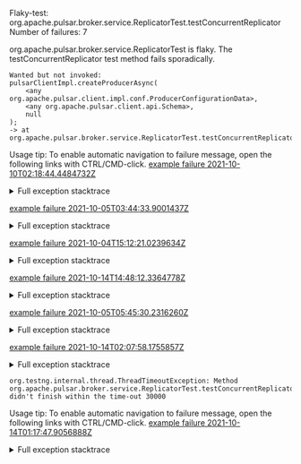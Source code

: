         
Flaky-test: org.apache.pulsar.broker.service.ReplicatorTest.testConcurrentReplicator
Number of failures: 7

org.apache.pulsar.broker.service.ReplicatorTest is flaky. The testConcurrentReplicator test method fails sporadically.

```
Wanted but not invoked:
pulsarClientImpl.createProducerAsync(
    <any org.apache.pulsar.client.impl.conf.ProducerConfigurationData>,
    <any org.apache.pulsar.client.api.Schema>,
    null
);
-> at org.apache.pulsar.broker.service.ReplicatorTest.testConcurrentReplicator(ReplicatorTest.java:291)
```

Usage tip: To enable automatic navigation to failure message, open the following links with CTRL/CMD-click.
[example failure 2021-10-10T02:18:44.4484732Z](https://github.com/apache/pulsar/runs/3849202717?check_suite_focus=true?check_suite_focus=true#step:9:282)


<details>
<summary>Full exception stacktrace</summary>
<code><pre>
Wanted but not invoked:
pulsarClientImpl.createProducerAsync(
    <any org.apache.pulsar.client.impl.conf.ProducerConfigurationData>,
    <any org.apache.pulsar.client.api.Schema>,
    null
);
-> at org.apache.pulsar.broker.service.ReplicatorTest.testConcurrentReplicator(ReplicatorTest.java:291)

However, there was exactly 1 interaction with this mock:
pulsarClientImpl.newProducer(
    org.apache.pulsar.client.impl.schema.AutoProduceBytesSchema@24d315fb
);
-> at org.apache.pulsar.broker.service.AbstractReplicator.<init>(AbstractReplicator.java:79)


	at org.apache.pulsar.broker.service.ReplicatorTest.testConcurrentReplicator(ReplicatorTest.java:291)
	at org.testng.internal.MethodInvocationHelper.invokeMethod(MethodInvocationHelper.java:132)
	at org.testng.internal.InvokeMethodRunnable.runOne(InvokeMethodRunnable.java:45)
	at org.testng.internal.InvokeMethodRunnable.call(InvokeMethodRunnable.java:73)
	at org.testng.internal.InvokeMethodRunnable.call(InvokeMethodRunnable.java:11)
	at java.base/java.util.concurrent.FutureTask.run(FutureTask.java:264)
	at java.base/java.util.concurrent.ThreadPoolExecutor.runWorker(ThreadPoolExecutor.java:1128)
	at java.base/java.util.concurrent.ThreadPoolExecutor$Worker.run(ThreadPoolExecutor.java:628)
	at java.base/java.lang.Thread.run(Thread.java:829)

</pre></code>
</details>

[example failure 2021-10-05T03:44:33.9001437Z](https://github.com/apache/pulsar/runs/3799039989?check_suite_focus=true?check_suite_focus=true#step:9:420)


<details>
<summary>Full exception stacktrace</summary>
<code><pre>
Wanted but not invoked:
pulsarClientImpl.createProducerAsync(
    <any org.apache.pulsar.client.impl.conf.ProducerConfigurationData>,
    <any org.apache.pulsar.client.api.Schema>,
    null
);
-> at org.apache.pulsar.broker.service.ReplicatorTest.testConcurrentReplicator(ReplicatorTest.java:291)

However, there was exactly 1 interaction with this mock:
pulsarClientImpl.newProducer(
    org.apache.pulsar.client.impl.schema.AutoProduceBytesSchema@397d7c16
);
-> at org.apache.pulsar.broker.service.AbstractReplicator.<init>(AbstractReplicator.java:79)


	at org.apache.pulsar.broker.service.ReplicatorTest.testConcurrentReplicator(ReplicatorTest.java:291)
	at org.testng.internal.MethodInvocationHelper.invokeMethod(MethodInvocationHelper.java:132)
	at org.testng.internal.InvokeMethodRunnable.runOne(InvokeMethodRunnable.java:45)
	at org.testng.internal.InvokeMethodRunnable.call(InvokeMethodRunnable.java:73)
	at org.testng.internal.InvokeMethodRunnable.call(InvokeMethodRunnable.java:11)
	at java.base/java.util.concurrent.FutureTask.run(FutureTask.java:264)
	at java.base/java.util.concurrent.ThreadPoolExecutor.runWorker(ThreadPoolExecutor.java:1128)
	at java.base/java.util.concurrent.ThreadPoolExecutor$Worker.run(ThreadPoolExecutor.java:628)
	at java.base/java.lang.Thread.run(Thread.java:829)

</pre></code>
</details>

[example failure 2021-10-04T15:12:21.0239634Z](https://github.com/apache/pulsar/runs/3792268877?check_suite_focus=true?check_suite_focus=true#step:9:7260)


<details>
<summary>Full exception stacktrace</summary>
<code><pre>
Wanted but not invoked:
pulsarClientImpl.createProducerAsync(
    <any org.apache.pulsar.client.impl.conf.ProducerConfigurationData>,
    <any org.apache.pulsar.client.api.Schema>,
    null
);
-> at org.apache.pulsar.broker.service.ReplicatorTest.testConcurrentReplicator(ReplicatorTest.java:291)

However, there was exactly 1 interaction with this mock:
pulsarClientImpl.newProducer(
    org.apache.pulsar.client.impl.schema.AutoProduceBytesSchema@599d271c
);
-> at org.apache.pulsar.broker.service.AbstractReplicator.<init>(AbstractReplicator.java:79)


	at org.apache.pulsar.broker.service.ReplicatorTest.testConcurrentReplicator(ReplicatorTest.java:291)
	at org.testng.internal.MethodInvocationHelper.invokeMethod(MethodInvocationHelper.java:132)
	at org.testng.internal.InvokeMethodRunnable.runOne(InvokeMethodRunnable.java:45)
	at org.testng.internal.InvokeMethodRunnable.call(InvokeMethodRunnable.java:73)
	at org.testng.internal.InvokeMethodRunnable.call(InvokeMethodRunnable.java:11)
	at java.base/java.util.concurrent.FutureTask.run(FutureTask.java:264)
	at java.base/java.util.concurrent.ThreadPoolExecutor.runWorker(ThreadPoolExecutor.java:1128)
	at java.base/java.util.concurrent.ThreadPoolExecutor$Worker.run(ThreadPoolExecutor.java:628)
	at java.base/java.lang.Thread.run(Thread.java:829)

</pre></code>
</details>

[example failure 2021-10-14T14:48:12.3364778Z](https://github.com/apache/pulsar/runs/3895861830?check_suite_focus=true?check_suite_focus=true#step:9:284)


<details>
<summary>Full exception stacktrace</summary>
<code><pre>
Wanted but not invoked:
pulsarClientImpl.createProducerAsync(
    <any org.apache.pulsar.client.impl.conf.ProducerConfigurationData>,
    <any org.apache.pulsar.client.api.Schema>,
    null
);
-> at org.apache.pulsar.broker.service.ReplicatorTest.testConcurrentReplicator(ReplicatorTest.java:291)

However, there was exactly 1 interaction with this mock:
pulsarClientImpl.newProducer(
    org.apache.pulsar.client.impl.schema.AutoProduceBytesSchema@323b7c90
);
-> at org.apache.pulsar.broker.service.AbstractReplicator.<init>(AbstractReplicator.java:79)


	at org.apache.pulsar.broker.service.ReplicatorTest.testConcurrentReplicator(ReplicatorTest.java:291)
	at org.testng.internal.MethodInvocationHelper.invokeMethod(MethodInvocationHelper.java:132)
	at org.testng.internal.InvokeMethodRunnable.runOne(InvokeMethodRunnable.java:45)
	at org.testng.internal.InvokeMethodRunnable.call(InvokeMethodRunnable.java:73)
	at org.testng.internal.InvokeMethodRunnable.call(InvokeMethodRunnable.java:11)
	at java.base/java.util.concurrent.FutureTask.run(FutureTask.java:264)
	at java.base/java.util.concurrent.ThreadPoolExecutor.runWorker(ThreadPoolExecutor.java:1128)
	at java.base/java.util.concurrent.ThreadPoolExecutor$Worker.run(ThreadPoolExecutor.java:628)
	at java.base/java.lang.Thread.run(Thread.java:829)

</pre></code>
</details>

[example failure 2021-10-05T05:45:30.2316260Z](https://github.com/apache/pulsar/runs/3799683536?check_suite_focus=true?check_suite_focus=true#step:9:412)


<details>
<summary>Full exception stacktrace</summary>
<code><pre>
Wanted but not invoked:
pulsarClientImpl.createProducerAsync(
    <any org.apache.pulsar.client.impl.conf.ProducerConfigurationData>,
    <any org.apache.pulsar.client.api.Schema>,
    null
);
-> at org.apache.pulsar.broker.service.ReplicatorTest.testConcurrentReplicator(ReplicatorTest.java:291)

However, there was exactly 1 interaction with this mock:
pulsarClientImpl.newProducer(
    org.apache.pulsar.client.impl.schema.AutoProduceBytesSchema@452101f7
);
-> at org.apache.pulsar.broker.service.AbstractReplicator.<init>(AbstractReplicator.java:79)


	at org.apache.pulsar.broker.service.ReplicatorTest.testConcurrentReplicator(ReplicatorTest.java:291)
	at org.testng.internal.MethodInvocationHelper.invokeMethod(MethodInvocationHelper.java:132)
	at org.testng.internal.InvokeMethodRunnable.runOne(InvokeMethodRunnable.java:45)
	at org.testng.internal.InvokeMethodRunnable.call(InvokeMethodRunnable.java:73)
	at org.testng.internal.InvokeMethodRunnable.call(InvokeMethodRunnable.java:11)
	at java.base/java.util.concurrent.FutureTask.run(FutureTask.java:264)
	at java.base/java.util.concurrent.ThreadPoolExecutor.runWorker(ThreadPoolExecutor.java:1128)
	at java.base/java.util.concurrent.ThreadPoolExecutor$Worker.run(ThreadPoolExecutor.java:628)
	at java.base/java.lang.Thread.run(Thread.java:829)

</pre></code>
</details>

[example failure 2021-10-14T02:07:58.1755857Z](https://github.com/apache/pulsar/runs/3889477087?check_suite_focus=true?check_suite_focus=true#step:9:6365)


<details>
<summary>Full exception stacktrace</summary>
<code><pre>
Wanted but not invoked:
pulsarClientImpl.createProducerAsync(
    <any org.apache.pulsar.client.impl.conf.ProducerConfigurationData>,
    <any org.apache.pulsar.client.api.Schema>,
    null
);
-> at org.apache.pulsar.broker.service.ReplicatorTest.testConcurrentReplicator(ReplicatorTest.java:291)

However, there was exactly 1 interaction with this mock:
pulsarClientImpl.newProducer(
    org.apache.pulsar.client.impl.schema.AutoProduceBytesSchema@246a67f5
);
-> at org.apache.pulsar.broker.service.AbstractReplicator.<init>(AbstractReplicator.java:79)


	at org.apache.pulsar.broker.service.ReplicatorTest.testConcurrentReplicator(ReplicatorTest.java:291)
	at org.testng.internal.MethodInvocationHelper.invokeMethod(MethodInvocationHelper.java:132)
	at org.testng.internal.InvokeMethodRunnable.runOne(InvokeMethodRunnable.java:45)
	at org.testng.internal.InvokeMethodRunnable.call(InvokeMethodRunnable.java:73)
	at org.testng.internal.InvokeMethodRunnable.call(InvokeMethodRunnable.java:11)
	at java.base/java.util.concurrent.FutureTask.run(FutureTask.java:264)
	at java.base/java.util.concurrent.ThreadPoolExecutor.runWorker(ThreadPoolExecutor.java:1128)
	at java.base/java.util.concurrent.ThreadPoolExecutor$Worker.run(ThreadPoolExecutor.java:628)
	at java.base/java.lang.Thread.run(Thread.java:829)

</pre></code>
</details>

```
org.testng.internal.thread.ThreadTimeoutException: Method org.apache.pulsar.broker.service.ReplicatorTest.testConcurrentReplicator() didn't finish within the time-out 30000
```

Usage tip: To enable automatic navigation to failure message, open the following links with CTRL/CMD-click.
[example failure 2021-10-14T01:17:47.9056888Z](https://github.com/apache/pulsar/runs/3889474039?check_suite_focus=true?check_suite_focus=true#step:9:242)


<details>
<summary>Full exception stacktrace</summary>
<code><pre>
org.testng.internal.thread.ThreadTimeoutException: Method org.apache.pulsar.broker.service.ReplicatorTest.testConcurrentReplicator() didn't finish within the time-out 30000
	at org.testng.internal.MethodInvocationHelper.invokeWithTimeoutWithNewExecutor(MethodInvocationHelper.java:371)
	at org.testng.internal.MethodInvocationHelper.invokeWithTimeout(MethodInvocationHelper.java:282)
	at org.testng.internal.TestInvoker.invokeMethod(TestInvoker.java:605)
	at org.testng.internal.TestInvoker.retryFailed(TestInvoker.java:214)
	at org.testng.internal.MethodRunner.runInSequence(MethodRunner.java:58)
	at org.testng.internal.TestInvoker$MethodInvocationAgent.invoke(TestInvoker.java:822)
	at org.testng.internal.TestInvoker.invokeTestMethods(TestInvoker.java:147)
	at org.testng.internal.TestMethodWorker.invokeTestMethods(TestMethodWorker.java:146)
	at org.testng.internal.TestMethodWorker.run(TestMethodWorker.java:128)
	at java.util.ArrayList.forEach(ArrayList.java:1257)
	at org.testng.TestRunner.privateRun(TestRunner.java:764)
	at org.testng.TestRunner.run(TestRunner.java:585)
	at org.testng.SuiteRunner.runTest(SuiteRunner.java:384)
	at org.testng.SuiteRunner.runSequentially(SuiteRunner.java:378)
	at org.testng.SuiteRunner.privateRun(SuiteRunner.java:337)
	at org.testng.SuiteRunner.run(SuiteRunner.java:286)
	at org.testng.SuiteRunnerWorker.runSuite(SuiteRunnerWorker.java:53)
	at org.testng.SuiteRunnerWorker.run(SuiteRunnerWorker.java:96)
	at org.testng.TestNG.runSuitesSequentially(TestNG.java:1218)
	at org.testng.TestNG.runSuitesLocally(TestNG.java:1140)
	at org.testng.TestNG.runSuites(TestNG.java:1069)
	at org.testng.TestNG.run(TestNG.java:1037)
	at org.apache.maven.surefire.testng.TestNGExecutor.run(TestNGExecutor.java:135)
	at org.apache.maven.surefire.testng.TestNGDirectoryTestSuite.executeSingleClass(TestNGDirectoryTestSuite.java:112)
	at org.apache.maven.surefire.testng.TestNGDirectoryTestSuite.execute(TestNGDirectoryTestSuite.java:99)
	at org.apache.maven.surefire.testng.TestNGProvider.invoke(TestNGProvider.java:146)
	at org.apache.maven.surefire.booter.ForkedBooter.invokeProviderInSameClassLoader(ForkedBooter.java:384)
	at org.apache.maven.surefire.booter.ForkedBooter.runSuitesInProcess(ForkedBooter.java:345)
	at org.apache.maven.surefire.booter.ForkedBooter.execute(ForkedBooter.java:126)
	at org.apache.maven.surefire.booter.ForkedBooter.main(ForkedBooter.java:418)

</pre></code>
</details>

